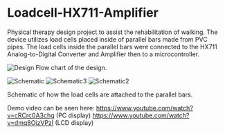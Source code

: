 # Loadcell-HX711-Amplifier
Physical therapy design project to assist the rehabilitation of walking. The device utilizes load cells placed inside of parallel bars made from PVC pipes.
The load cells inside the parallel bars were connected to the HX711 Analog-to-Digital Converter and Amplifier then to a microcontroller.

![Design](https://i.imgur.com/FyabHiU.png)
Flow chart of the design.


![Schematic](https://i.imgur.com/qwsflj2.png)
![Schematic3](https://i.imgur.com/aFkal72.png)
![Schematic2](https://i.imgur.com/OG3kZZT.png)


Schematic of how the load cells are attached to the parallel bars.

Demo video can be seen here:
https://www.youtube.com/watch?v=cRCrc0A3chg (PC display)
https://www.youtube.com/watch?v=dmq8OizVPzI (LCD display)

